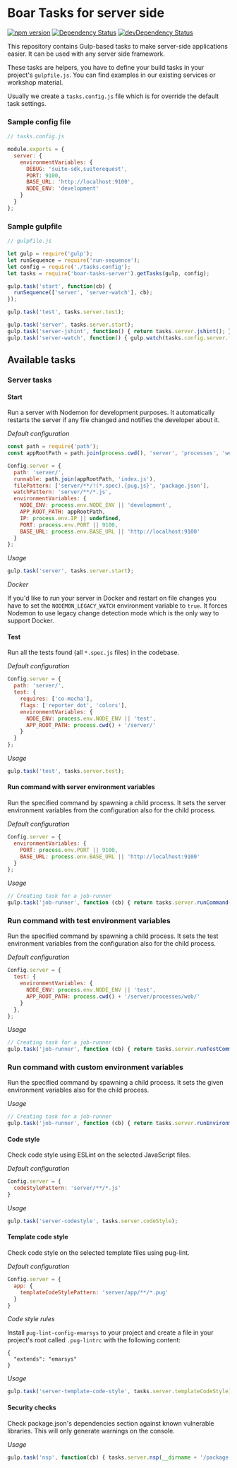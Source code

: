 # Boar Tasks for server side

[![npm version](https://badge.fury.io/js/boar-tasks-server.svg)](http://badge.fury.io/js/boar-tasks-server)
[![Dependency Status](https://david-dm.org/emartech/boar-tasks-server.svg)](https://david-dm.org/emartech/boar-tasks-server)
[![devDependency Status](https://david-dm.org/emartech/boar-tasks-server/dev-status.svg)](https://david-dm.org/emartech/boar-tasks-server#info=devDependencies)

This repository contains Gulp-based tasks to make server-side applications easier. It can be used with any server side framework.

These tasks are helpers, you have to define your build tasks in your project's `gulpfile.js`. You can find examples in our existing services or workshop material.

Usually we create a `tasks.config.js` file which is for override the default task settings.

### Sample config file

```javascript
// tasks.config.js

module.exports = {
  server: {
    environmentVariables: {
      DEBUG: 'suite-sdk,suiterequest',
      PORT: 9100,
      BASE_URL: 'http://localhost:9100',
      NODE_ENV: 'development'
    }
  }
};
```

### Sample gulpfile

```javascript
// gulpfile.js

let gulp = require('gulp');
let runSequence = require('run-sequence');
let config = require('./tasks.config');
let tasks = require('boar-tasks-server').getTasks(gulp, config);

gulp.task('start', function(cb) {
  runSequence(['server', 'server-watch'], cb);
});

gulp.task('test', tasks.server.test);

gulp.task('server', tasks.server.start);
gulp.task('server-jshint', function() { return tasks.server.jshint(); });
gulp.task('server-watch', function() { gulp.watch(tasks.config.server.filePattern) });
```

## Available tasks

### Server tasks

#### Start
Run a server with Nodemon for development purposes. It automatically restarts the server if any file changed and notifies the developer about it.

*Default configuration*

```javascript
const path = require('path');
const appRootPath = path.join(process.cwd(), 'server', 'processes', 'web');

Config.server = {
  path: 'server/',
  runnable: path.join(appRootPath, 'index.js'),
  filePattern: ['server/**/!(*.spec).{pug,js}', 'package.json'],
  watchPattern: 'server/**/*.js',
  environmentVariables: {
    NODE_ENV: process.env.NODE_ENV || 'development',
    APP_ROOT_PATH: appRootPath,
    IP: process.env.IP || undefined,
    PORT: process.env.PORT || 9100,
    BASE_URL: process.env.BASE_URL || 'http://localhost:9100'
  }
};
```

*Usage*

```javascript
gulp.task('server', tasks.server.start);
```

*Docker*

If you'd like to run your server in Docker and restart on file changes you have to set the `NODEMON_LEGACY_WATCH` environment variable to `true`. It forces Nodemon to use legacy change detection mode which is the only way to support Docker.



#### Test
Run all the tests found (all `*.spec.js` files) in the codebase.

*Default configuration*

```javascript
Config.server = {
  path: 'server/',
  test: {
    requires: ['co-mocha'],
    flags: ['reporter dot', 'colors'],
    environmentVariables: {
      NODE_ENV: process.env.NODE_ENV || 'test',
      APP_ROOT_PATH: process.cwd() + '/server/'
    }
  }
};
```

*Usage*

```javascript
gulp.task('test', tasks.server.test);
```



#### Run command with server environment variables
Run the specified command by spawning a child process. It sets the server environment variables from the configuration also for the child process.

*Default configuration*

```javascript
Config.server = {
  environmentVariables: {
    PORT: process.env.PORT || 9100,
    BASE_URL: process.env.BASE_URL || 'http://localhost:9100'
  }
};
```

*Usage*

```javascript
// Creating task for a job-runner
gulp.task('job-runner', function (cb) { return tasks.server.runCommand('server/processes/job-runner', cb) });
```



### Run command with test environment variables
Run the specified command by spawning a child process. It sets the test environment variables from the configuration also for the child process.

*Default configuration*

```javascript
Config.server = {
  test: {
    environmentVariables: {
      NODE_ENV: process.env.NODE_ENV || 'test',
      APP_ROOT_PATH: process.cwd() + '/server/processes/web/'
    }
  },
};
```

*Usage*

```javascript
// Creating task for a job-runner
gulp.task('job-runner', function (cb) { return tasks.server.runTestCommand('server/processes/job-runner', cb) });
```


### Run command with custom environment variables
Run the specified command by spawning a child process. It sets the given environment variables also for the child process.

*Usage*

```javascript
// Creating task for a job-runner
gulp.task('job-runner', function (cb) { return tasks.server.runEnvironmentCommand('server/processes/job-runner', { NODE_ENV: 'integration' }, cb) });
```


#### Code style
Check code style using ESLint on the selected JavaScript files.

*Default configuration*

```javascript
Config.server = {
  codeStylePattern: 'server/**/*.js'
}
```

*Usage*

```javascript
gulp.task('server-codestyle', tasks.server.codeStyle);
```



#### Template code style
Check code style on the selected template files using pug-lint.

*Default configuration*

```javascript
Config.server = {
  app: {
    templateCodeStylePattern: 'server/app/**/*.pug'
  }
}
```

*Code style rules*

Install `pug-lint-config-emarsys` to your project and create a file in your project's root called `.pug-lintrc` with the following content:

```
{
  "extends": "emarsys"
}
```

*Usage*

```javascript
gulp.task('server-template-code-style', tasks.server.templateCodeStyle);
```



#### Security checks
Check package.json's dependencies section against known vulnerable libraries. This will only generate warnings on the console.

*Usage*

```javascript
gulp.task('nsp', function(cb) { tasks.server.nsp(__dirname + '/package.json', cb) });
```
